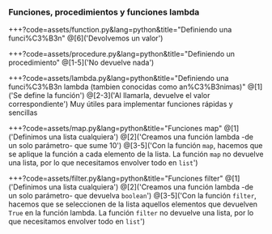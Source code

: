 ### Funciones, procedimientos y funciones lambda

+++?code=assets/function.py&lang=python&title="Definiendo una funci%C3%B3n"
@[6]('Devolvemos un valor')

+++?code=assets/procedure.py&lang=python&title="Definiendo un procedimiento"
@[1-5]('No devuelve nada')

+++?code=assets/lambda.py&lang=python&title="Definiendo una funci%C3%B3n lambda (tambien conocidas como an%C3%B3nimas)"
@[1]('Se define la función')
@[2-3]('Al llamarla, devuelve el valor correspondiente')
Muy útiles para implementar funciones rápidas y sencillas

+++?code=assets/map.py&lang=python&title="Funciones map"
@[1]('Definimos una lista cualquiera')
@[2]('Creamos una función lambda -de un solo parámetro- que sume 10')
@[3-5]('Con la función `map`, hacemos que se aplique la función a cada elemento de la lista. La función `map` no devuelve una lista, por lo que necesitamos envolver todo en `list`')

+++?code=assets/filter.py&lang=python&title="Funciones filter"
@[1]('Definimos una lista cualquiera')
@[2]('Creamos una función lambda -de un solo parámetro- que devuelva `boolean`')
@[3-5]('Con la función `filter`, hacemos que se seleccionen de la lista aquellos elementos que devuelven `True` en la función lambda. La función `filter` no devuelve una lista, por lo que necesitamos envolver todo en `list`')
